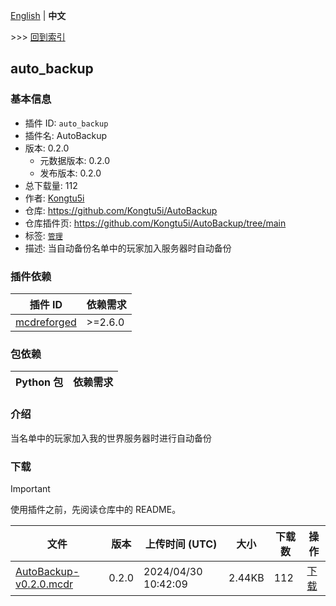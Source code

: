 [English](readme.md) | **中文**

\>\>\> [回到索引](/readme-zh_cn.md)

## auto_backup

### 基本信息

- 插件 ID: `auto_backup`
- 插件名: AutoBackup
- 版本: 0.2.0
  - 元数据版本: 0.2.0
  - 发布版本: 0.2.0
- 总下载量: 112
- 作者: [Kongtu5i](https://github.com/Kongtu5i)
- 仓库: https://github.com/Kongtu5i/AutoBackup
- 仓库插件页: https://github.com/Kongtu5i/AutoBackup/tree/main
- 标签: [`管理`](/labels/management/readme-zh_cn.md)
- 描述: 当自动备份名单中的玩家加入服务器时自动备份

### 插件依赖

| 插件 ID | 依赖需求 |
| --- | --- |
| [mcdreforged](https://github.com/Fallen-Breath/MCDReforged) | \>=2.6.0 |

### 包依赖

| Python 包 | 依赖需求 |
| --- | --- |

### 介绍

当名单中的玩家加入我的世界服务器时进行自动备份

### 下载

> [!IMPORTANT]
> 使用插件之前，先阅读仓库中的 README。

| 文件 | 版本 | 上传时间 (UTC) | 大小 | 下载数 | 操作 |
| --- | --- | --- | --- | --- | --- |
| [AutoBackup-v0.2.0.mcdr](https://github.com/Kongtu5i/AutoBackup/releases/tag/v0.2.0) | 0.2.0 | 2024/04/30 10:42:09 | 2.44KB | 112 | [下载](https://github.com/Kongtu5i/AutoBackup/releases/download/v0.2.0/AutoBackup-v0.2.0.mcdr) |

